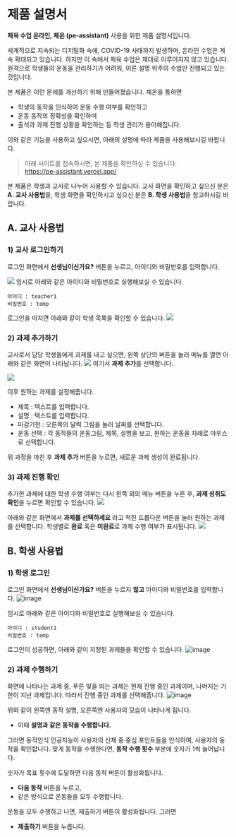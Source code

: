 # 제품 설명서
**체육 수업 온라인, 체온 (pe-assistant)** 사용을 위한 제품 설명서입니다.  

세계적으로 지속되는 디지털화 속에, COVID-19 사태까지 발생하며, 온라인 수업은 계속 확대되고 있습니다. 하지만 이 속에서 체육 수업은 제대로 이루어지지 않고 있습니다. 원격으로 학생들의 운동을 관리하기가 어려워, 이론 설명 위주의 수업만 진행되고 있는 것입니다.  

본 제품은 이런 문제를 개선하기 위해 만들어졌습니다. 체온을 통하면

- 학생의 동작을 인식하여 운동 수행 여부를 확인하고
- 운동 동작의 정확성을 확인하며
- 출석과 과제 진행 상황을 확인하는 등 학생 관리가 용이해집니다.

이와 같은 기능을 사용하고 싶으시면, 아래의 설명에 따라 제품을 사용해보시길 바랍니다.

> 아래 사이트를 접속하시면, 본 제품을 확인하실 수 있습니다.  
https://pe-assistant.vercel.app/

본 제품은 학생과 교사로 나누어 사용할 수 있습니다. 교사 화면을 확인하고 싶으신 분은 **A. 교사 사용법**을, 학생 화면을 확인하시고 싶으신 분은 **B. 학생 사용법**을 참고하시길 바랍니다.

## A. 교사 사용법

### 1) 교사 로그인하기
로그인 화면에서 **선생님이신가요?** 버튼을 누르고, 아이디와 비밀번호를 입력합니다.

<img src="https://user-images.githubusercontent.com/49065638/145055030-f949fbc5-4552-4960-8236-ee2c6971139b.png">
임시로 아래와 같은 아이디와 비밀번호로 실행해보실 수 있습니다.

```
아이디 : teacher1
비밀번호 : temp
```

로그인을 마치면 아래와 같이 학생 목록을 확인할 수 있습니다.
<img src="https://user-images.githubusercontent.com/49065638/145056754-d0385c54-d960-4f8b-a942-b4b00595ab4d.png">

### 2) 과제 추가하기
교사로서 담당 학생들에게 과제를 내고 싶으면, 왼쪽 상단의 버튼을 눌러 메뉴를 열면 아래와 같은 화면이 나타납니다.
<img src="https://user-images.githubusercontent.com/49065638/145057335-2040e5fe-c3dc-47c4-8d55-82a10fca0821.png">
여기서 **과제 추가**를 선택합니다.

<img src="https://user-images.githubusercontent.com/49065638/145058900-26b3eb01-70e0-4fe1-acba-acf2bad87174.png"/>

이후 원하는 과제를 설정해줍니다.
- 제목 : 텍스트를 입력합니다.
- 설명 : 텍스트를 입력합니다.
- 마감기한 : 오른쪽의 달력 그림을 눌러 날짜를 선택합니다.
- 운동 선택 : 각 동작들의 운동그림, 제목, 설명을 보고, 원하는 운동을 차례로 마우스로 선택합니다.

위 과정을 마친 후 **과제 추가** 버튼을 누르면, 새로운 과제 생성이 완료됩니다.

### 3) 과제 진행 확인
추가한 과제에 대한 학생 수행 여부는 다시 왼쪽 외의 메뉴 버튼을 누른 후, **과제 성취도 확인**을 누르면 확인할 수 있습니다.
<img src="https://user-images.githubusercontent.com/49065638/145057335-2040e5fe-c3dc-47c4-8d55-82a10fca0821.png">

아래와 같은 화면에서 **과제를 선택하세요** 라고 적힌 드롭다운 버튼을 눌러 원하는 과제를 선택합니다. 학생별로 **완료** 혹은 **미완료**로 과제 수행 여부가 표시됩니다.
<img src="https://user-images.githubusercontent.com/49065638/145060181-b21410ae-9b95-4075-a490-7dbf3a38b468.png"> 

## B. 학생 사용법

### 1) 학생 로그인
로그인 화면에서 **선생님이신가요?** 버튼을 누르지 **않고** 아이디와 비밀번호를 입력합니다.
![image](https://user-images.githubusercontent.com/49065638/145060684-65ac882c-67ea-4a40-ab73-5f1e69547eb8.png)

임시로 아래와 같은 아이디와 비밀번호로 실행해보실 수 있습니다.

```
아이디 : student1
비밀번호 : temp
```

로그인이 성공하면, 아래와 같이 지정된 과제들을 확인할 수 있습니다.
![image](https://user-images.githubusercontent.com/49065638/145061930-fe9dfc9d-d9da-455e-81f0-9eb70bebb3c9.png)


### 2) 과제 수행하기

화면에 나타나는 과제 중, 푸른 빛을 띄는 과제는 현재 진행 중인 과제이며, 나머지는 기한이 지난 과제입니다. 따라서 진행 중인 과제를 선택해줍니다.
![image](https://user-images.githubusercontent.com/49065638/145062614-0ecdaa10-e799-45c4-a0dc-fcae349723ac.png)

위와 같이 왼쪽엔 동작 설명, 오른쪽엔 사용자의 모습이 나타나게 됩니다.  
- 이때 **설명과 같은 동작을 수행합니다.**  

그러면 동작인식 인공지능이 사용자의 신체 중 중심 포인트들을 인식하여, 사용자의 동작을 확인합니다. 맞게 동작을 수행한다면, **동작 수행 횟수** 부분에 숫자가 1씩 늘어납니다.

숫자가 목표 횟수에 도달하면 다음 동작 버튼이 활성화됩니다. 
- **다음 동작** 버튼을 누르고,
- 같은 방식으로 운동들을 모두 수행합니다.

운동을 모두 수행하고 나면, 제출하기 버튼이 활성화됩니다. 그러면
- **제출하기** 버튼을 누릅니다.
